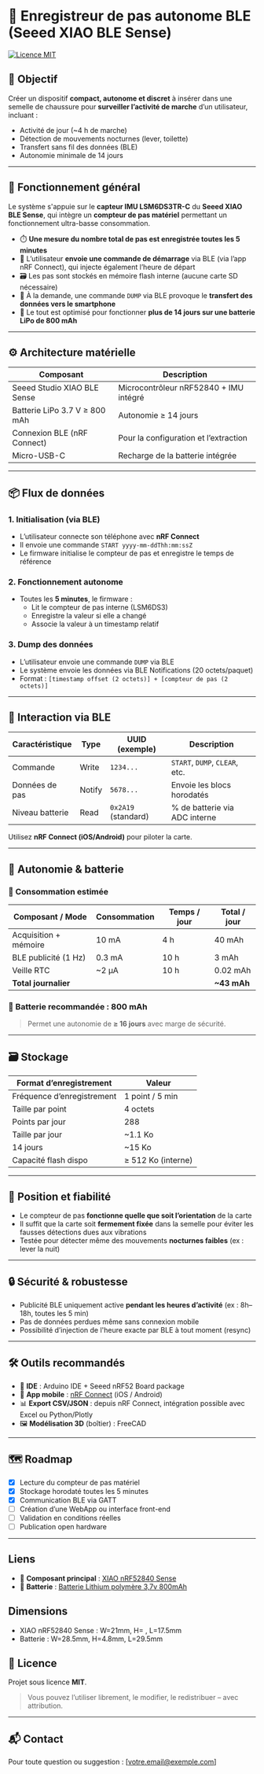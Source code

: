 # 👣 Enregistreur de pas autonome BLE (Seeed XIAO BLE Sense)

[![Licence MIT](https://img.shields.io/badge/Licence-MIT-green.svg)](#licence)

## 🎯 Objectif

Créer un dispositif **compact, autonome et discret** à insérer dans une semelle de chaussure pour **surveiller l’activité de marche** d’un utilisateur, incluant :

- Activité de jour (~4 h de marche)
- Détection de mouvements nocturnes (lever, toilette)
- Transfert sans fil des données (BLE)
- Autonomie minimale de 14 jours

---

## 🧠 Fonctionnement général

Le système s'appuie sur le **capteur IMU LSM6DS3TR-C** du **Seeed XIAO BLE Sense**, qui intègre un **compteur de pas matériel** permettant un fonctionnement ultra-basse consommation.

- ⏱️ **Une mesure du nombre total de pas est enregistrée toutes les 5 minutes**
- 📅 L’utilisateur **envoie une commande de démarrage** via BLE (via l’app nRF Connect), qui injecte également l’heure de départ
- 🗃️ Les pas sont stockés en mémoire flash interne (aucune carte SD nécessaire)
- 📲 À la demande, une commande `DUMP` via BLE provoque le **transfert des données vers le smartphone**
- 🔋 Le tout est optimisé pour fonctionner **plus de 14 jours sur une batterie LiPo de 800 mAh**

---

## ⚙️ Architecture matérielle

| Composant                     | Description                                  |
|------------------------------|----------------------------------------------|
| Seeed Studio XIAO BLE Sense  | Microcontrôleur nRF52840 + IMU intégré       |
| Batterie LiPo 3.7 V ≥ 800 mAh| Autonomie ≥ 14 jours                         |
| Connexion BLE (nRF Connect)  | Pour la configuration et l’extraction        |
| Micro-USB-C                  | Recharge de la batterie intégrée             |

---

## 📦 Flux de données

### 1. Initialisation (via BLE)
- L’utilisateur connecte son téléphone avec **nRF Connect**
- Il envoie une commande `START yyyy-mm-ddThh:mm:ssZ`
- Le firmware initialise le compteur de pas et enregistre le temps de référence

### 2. Fonctionnement autonome
- Toutes les **5 minutes**, le firmware :
  - Lit le compteur de pas interne (LSM6DS3)
  - Enregistre la valeur si elle a changé
  - Associe la valeur à un timestamp relatif

### 3. Dump des données
- L’utilisateur envoie une commande `DUMP` via BLE
- Le système envoie les données via BLE Notifications (20 octets/paquet)
- Format : `[timestamp offset (2 octets)] + [compteur de pas (2 octets)]`

---

## 📱 Interaction via BLE

| Caractéristique     | Type    | UUID (exemple)           | Description                           |
|---------------------|---------|--------------------------|----------------------------------------|
| Commande            | Write   | `1234...`                | `START`, `DUMP`, `CLEAR`, etc.         |
| Données de pas      | Notify  | `5678...`                | Envoie les blocs horodatés             |
| Niveau batterie     | Read    | `0x2A19` (standard)      | % de batterie via ADC interne          |

Utilisez **nRF Connect (iOS/Android)** pour piloter la carte.

---

## 🔋 Autonomie & batterie

### 🔢 Consommation estimée

| Composant / Mode             | Consommation | Temps / jour | Total / jour |
|-----------------------------|--------------|--------------|--------------|
| Acquisition + mémoire       | 10 mA        | 4 h          | 40 mAh       |
| BLE publicité (1 Hz)        | 0.3 mA       | 10 h         | 3 mAh        |
| Veille RTC                  | ~2 µA        | 10 h         | 0.02 mAh     |
| **Total journalier**        |              |              | **~43 mAh**  |

### 🔋 Batterie recommandée : **800 mAh**
> Permet une autonomie de **≥ 16 jours** avec marge de sécurité.

---

## 🗃️ Stockage

| Format d’enregistrement       | Valeur           |
|-------------------------------|------------------|
| Fréquence d’enregistrement    | 1 point / 5 min  |
| Taille par point              | 4 octets         |
| Points par jour               | 288              |
| Taille par jour               | ~1.1 Ko          |
| 14 jours                      | ~15 Ko           |
| Capacité flash dispo          | ≥ 512 Ko (interne) |

---

## 🧩 Position et fiabilité

- Le compteur de pas **fonctionne quelle que soit l’orientation** de la carte
- Il suffit que la carte soit **fermement fixée** dans la semelle pour éviter les fausses détections dues aux vibrations
- Testée pour détecter même des mouvements **nocturnes faibles** (ex : lever la nuit)

---

## 🔒 Sécurité & robustesse

- Publicité BLE uniquement active **pendant les heures d’activité** (ex : 8h–18h, toutes les 5 min)
- Pas de données perdues même sans connexion mobile
- Possibilité d’injection de l'heure exacte par BLE à tout moment (resync)

---

## 🛠️ Outils recommandés

- 🔧 **IDE** : Arduino IDE + Seeed nRF52 Board package
- 📲 **App mobile** : [nRF Connect](https://www.nordicsemi.com/Products/Development-tools/nRF-Connect-for-mobile) (iOS / Android)
- 📊 **Export CSV/JSON** : depuis nRF Connect, intégration possible avec Excel ou Python/Plotly
- 🖼️ **Modélisation 3D** (boîtier) : FreeCAD

---

## 🗺️ Roadmap

- [x] Lecture du compteur de pas matériel
- [x] Stockage horodaté toutes les 5 minutes
- [x] Communication BLE via GATT
- [ ] Création d’une WebApp ou interface front-end
- [ ] Validation en conditions réelles
- [ ] Publication open hardware

---

## Liens

- 📲 **Composant principal** : [XIAO nRF52840 Sense](https://wiki.seeedstudio.com/XIAO_BLE/)
- 📲 **Batterie** : [Batterie Lithium polymère 3,7v 800mAh](https://www.amazon.fr/EEMB-LP442957-Rechargeable-connecteur-Correspond/dp/B0B5LF57SL/)

## Dimensions

- XIAO nRF52840 Sense : W=21mm, H= , L=17.5mm
- Batterie : W=28.5mm, H=4.8mm, L=29.5mm

## 📄 Licence

Projet sous licence **MIT**.  
> Vous pouvez l’utiliser librement, le modifier, le redistribuer – avec attribution.

---

## 📬 Contact

Pour toute question ou suggestion : [votre.email@exemple.com]


